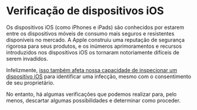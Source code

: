 # Verificação de dispositivos iOS

Os dispositivos iOS (como iPhones e iPads) são conhecidos por estarem entre os dispositivos móveis de consumo mais seguros e resistentes disponíveis no mercado. A Apple construiu uma reputação de segurança rigorosa para seus produtos, e os inúmeros aprimoramentos e recursos introduzidos nos dispositivos iOS os tornaram notoriamente difíceis de serem invadidos.

Infelizmente, [isso também afeta nossa capacidade de inspecionar um dispositivo iOS](https://nex.sx/blog/2019/05/15/more-on-mobile-security-and-device-integrity.html) para identificar uma infecção, mesmo com o consentimento de seu proprietário.

No entanto, há algumas verificações que podemos realizar para, pelo menos, descartar algumas possibilidades e determinar como proceder.
